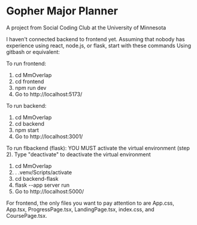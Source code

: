 # Gopher Major Planner
 A project from Social Coding Club at the University of Minnesota

I haven't connected backend to frontend yet.
Assuming that nobody has experience using react, node.js, or flask, start with these commands 
Using gitbash or equivalent:

To run frontend:
1. cd MmOverlap
2. cd frontend
3. npm run dev
4. Go to http://localhost:5173/

To run backend:
1. cd MmOverlap
2. cd backend
3. npm start
4. Go to http://localhost:3001/

To run flbackend (flask):
YOU MUST activate the virtual environment (step 2). Type "deactivate" to deactivate the virtual environment
1. cd MmOverlap
2. . .venv/Scripts/activate
3. cd backend-flask
4. flask --app server run
5. Go to http://localhost:5000/

For frontend, the only files you want to pay attention to are App.css, App.tsx, ProgressPage.tsx, LandingPage.tsx, index.css, and CoursePage.tsx.
